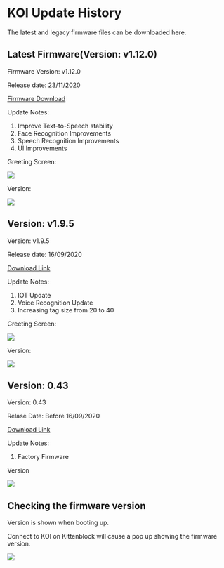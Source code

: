 # **KOI Update History**

The latest and legacy firmware files can be downloaded here.

## Latest Firmware(Version: v1.12.0)

Firmware Version: v1.12.0

Release date: 23/11/2020

[Firmware Download](https://bit.ly/KOIFW1120)

Update Notes:

1. Improve Text-to-Speech stability
2. Face Recognition Improvements
3. Speech Recognition Improvements
4. UI Improvements

Greeting Screen:

![](./images/25081.jpg)

Version: 

![](./images/1_12_0.jpg)

## Version: v1.9.5

Version: v1.9.5

Release date: 16/09/2020

[Download Link](http://bit.ly/KOIFW195)

Update Notes:

1. IOT Update
2. Voice Recognition Update
3. Increasing tag size from 20 to 40

Greeting Screen:

![](./images/25081.jpg)

Version:

![](./images/195_1.jpg)

## Version: 0.43

Version: 0.43

Relase Date: Before 16/09/2020

[Download Link](http://bit.ly/KOIFW043)

Update Notes:

1. Factory Firmware

Version

![](./images/043.jpg)

## Checking the firmware version

Version is shown when booting up.

Connect to KOI on Kittenblock will cause a pop up showing the firmware version.

![](./images/kb8.png)